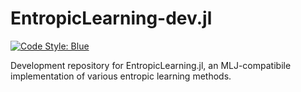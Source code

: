 # EntropicLearning-dev.jl

[![Code Style: Blue](https://img.shields.io/badge/code%20style-blue-4495d1.svg)](https://github.com/JuliaDiff/BlueStyle)

Development repository for EntropicLearning.jl, an MLJ-compatibile implementation of various entropic learning methods.